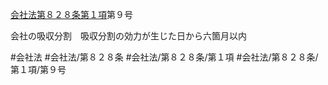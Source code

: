 [会社法第８２８条第１項](会社法＿＿＿＿第８２８条第１項)第９号

会社の吸収分割　吸収分割の効力が生じた日から六箇月以内


#会社法
#会社法/第８２８条
#会社法/第８２８条/第１項
#会社法/第８２８条/第１項/第９号
